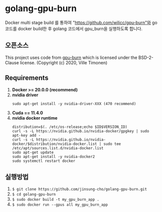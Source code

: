 # golang-gpu-burn
Docker multi stage build 를 통하여 "https://github.com/wilicc/gpu-burn"와 go 코드를 docker build한 후 golang 코드에서 gpu_burn을 실행하도록 합니다.

## 오픈소스
This project uses code from [gpu-burn](https://github.com/wilicc/gpu-burn) which is licensed under the BSD-2-Clause license. (Copyright (c) 2020, Ville Timonen)

## Requirements
1. **Docker >= 20.0.0 (recommend)**
2. **nvidia driver**
   ```
   sudo apt-get install -y nvidia-driver-XXX (470 recommend)
   ```
3. **Cuda == 11.4.0**
4. **nvidia docker runtime**
   ```
   distribution=$(. /etc/os-release;echo $ID$VERSION_ID)
   curl -s -L https://nvidia.github.io/nvidia-docker/gpgkey | sudo apt-key add -
   curl -s -L https://nvidia.github.io/nvidia-docker/$distribution/nvidia-docker.list | sudo tee /etc/apt/sources.list.d/nvidia-docker.list
   sudo apt-get update
   sudo apt-get install -y nvidia-docker2
   sudo systemctl restart docker
   ```

## 실행방법
1. `$ git clone https://github.com/jinsung-cho/golang-gpu-burn.git`
2. `$ cd golang-gpu-burn`
3. `$ sudo docker build -t my_gpu_burn_app .`
4. `$ sudo docker run --gpus all my_gpu_burn_app`




